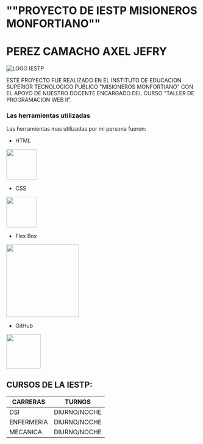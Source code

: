 # ""PROYECTO DE IESTP MISIONEROS MONFORTIANO""
# PEREZ CAMACHO AXEL JEFRY

![LOGO IESTP](https://www.icegif.com/wp-content/uploads/stickman-icegif-1.gif) 

ESTE PROYECTO FUE REALIZADO EN EL INSTITUTO DE EDUCACION SUPERIOR TECNOLOGICO PUBLICO "MISIONEROS MONFORTIANO" CON EL APOYO DE NUESTRO DOCENTE ENCARGADO DEL CURSO "TALLER DE PROGRAMACION WEB II".

### Las herramientas utilizadas

Las herramientas mas utilizadas por mi persona fueron:

* HTML


<img src="https://cdn-icons-png.flaticon.com/256/174/174854.png" style="width:80px">


* CSS

<img src="https://upload.wikimedia.org/wikipedia/commons/thumb/d/d5/CSS3_logo_and_wordmark.svg/1452px-CSS3_logo_and_wordmark.svg.png" style="width:80px">


* Flex Box


<img src="https://seeklogo.com/images/F/flex-box-logo-83E499DA06-seeklogo.com.png" style="width:190px">


* GitHub

<img src="https://github.githubassets.com/assets/GitHub-Mark-ea2971cee799.png" style="width:90px">


## CURSOS DE LA IESTP:

| CARRERAS  | TURNOS |
| ------------- |:-------------:|
| DSI      | DIURNO/NOCHE     |
| ENFERMERIA      | DIURNO/NOCHE     |
| MECANICA      | DIURNO/NOCHE     |

